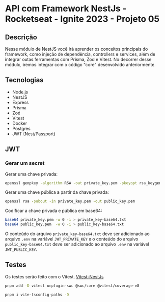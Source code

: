# API com Framework NestJs - Rocketseat - Ignite 2023 - Projeto 05

## Descrição

Nesse módulo de NestJS você irá aprender os conceitos principais do framework, como injeção de dependência, controllers e services, além de integrar outas ferramentas com Prisma, Zod e Vitest. No decorrer desse módulo, iremos integrar com o código "core" desenvolvido anteriormente.

## Tecnologias

- Node.js
- NestJS
- Express
- Prisma
- Zod
- Vitest
- Docker
- Postgres
- JWT (Nest/Passport)


## JWT

### Gerar um secret


Gerar uma chave privada: 

```bash
openssl genpkey -algorithm RSA -out private_key.pem -pkeyopt rsa_keygen_bits:2048
```

Gerar uma chave pública a partir da chave privada:

```bash
openssl rsa -pubout -in private_key.pem -out public_key.pem
```

Codificar a chave privada e pública em base64:

```bash
base64 private_key.pem -w 0 -i > private_key-base64.txt
base64 public_key.pem  -w 0 -i > public_key-base64.txt

```

O conteúdo do arquivo `private_key-base64.txt` deve ser adicionado ao arquivo `.env` na variável `JWT_PRIVATE_KEY` e o conteúdo do arquivo `public_key-base64.txt` deve ser adicionado ao arquivo `.env` na variável `JWT_PUBLIC_KEY`.

## Testes

Os testes serão feito com o Vitest. [Vitest-NestJs](https://docs.nestjs.com/recipes/swc#vitest)

```bash
pnpm add -D vitest unplugin-swc @swc/core @vitest/coverage-v8

pnpm i vite-tsconfig-paths -D
```
